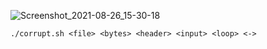 ![Screenshot_2021-08-26_15-30-18](https://user-images.githubusercontent.com/85578626/131002476-fe497bb4-74a3-4da5-8717-eb91d0913fee.png)

`./corrupt.sh <file> <bytes> <header> <input> <loop> <->`
